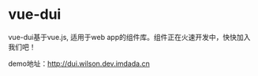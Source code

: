 # vue-dui

vue-dui基于vue.js, 适用于web app的组件库。组件正在火速开发中，快快加入我们吧！

demo地址：http://dui.wilson.dev.imdada.cn